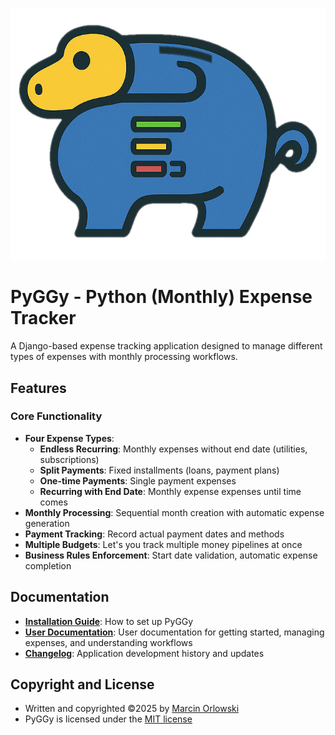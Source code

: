 ![PyGGy Logo](docs/img/logo.png)

# PyGGy - Python (Monthly) Expense Tracker

A Django-based expense tracking application designed to manage different types of
expenses with monthly processing workflows.

## Features

### Core Functionality

- **Four Expense Types**:
  - **Endless Recurring**: Monthly expenses without end date (utilities, subscriptions)
  - **Split Payments**: Fixed installments (loans, payment plans)
  - **One-time Payments**: Single payment expenses
  - **Recurring with End Date**: Monthly expense expenses until time comes
- **Monthly Processing**: Sequential month creation with automatic expense generation
- **Payment Tracking**: Record actual payment dates and methods
- **Multiple Budgets**: Let's you track multiple money pipelines at once
- **Business Rules Enforcement**: Start date validation, automatic expense completion

## Documentation

- **[Installation Guide](docs/installation.md)**: How to set up PyGGy
- **[User Documentation](docs/README.md)**: User documentation for getting started, managing expenses, and understanding workflows
- **[Changelog](CHANGES.md)**: Application development history and updates

## Copyright and License

- Written and copyrighted &copy;2025 by [Marcin Orlowski](https://marcinOrlowski.com/)
- PyGGy is licensed under the [MIT license](http://opensource.org/licenses/MIT)
